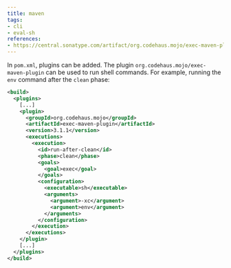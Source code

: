 ```yaml
---
title: maven
tags:
- cli
- eval-sh
references:
- https://central.sonatype.com/artifact/org.codehaus.mojo/exec-maven-plugin
---
```


In `pom.xml`, plugins can be added. The plugin `org.codehaus.mojo/exec-maven-plugin` can be used to run shell commands. For example, running the `env` command after the `clean` phase:

```xml
<build>
  <plugins>
    [...]
    <plugin>
      <groupId>org.codehaus.mojo</groupId>
      <artifactId>exec-maven-plugin</artifactId>
      <version>3.1.1</version>
      <executions>
        <execution>
          <id>run-after-clean</id>
          <phase>clean</phase>
          <goals>
            <goal>exec</goal>
          </goals>
          <configuration>
            <executable>sh</executable>
            <arguments>
              <argument>-xc</argument>
              <argument>env</argument>
            </arguments>
          </configuration>
        </execution>
      </executions>
    </plugin>
    [...]
  </plugins>
</build>
```
